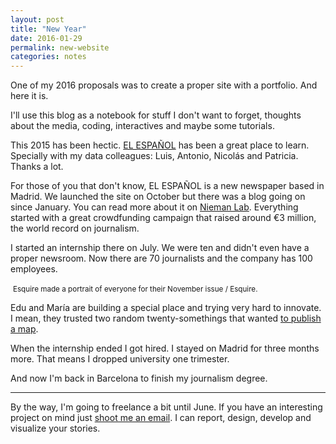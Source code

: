 ```yaml
---
layout: post
title: "New Year"
date: 2016-01-29
permalink: new-website
categories: notes
---
```

One of my 2016 proposals was to create a proper site with a portfolio. And here it is.

I'll use this blog as a notebook for stuff I don't want to forget, thoughts about the media, coding, interactives and maybe some tutorials.

This 2015 has been hectic. [EL ESPAÑOL](http://www.elespanol.com) has been a great place to learn. Specially with my data colleagues: Luis, Antonio, Nicolás and Patricia. Thanks a lot.

For those of you that don't know, EL ESPAÑOL is a new newspaper based in Madrid. We launched the site on October but there was a blog going on since January. You can read more about it on [Nieman Lab](http://www.niemanlab.org/2015/10/spanish-news-startup-el-espanol-carves-out-a-new-digital-space-while-competing-with-legacy-media/). Everything started with a great crowdfunding campaign that raised around €3 million, the  world record on journalism.

I started an internship there on July. We were ten and didn't even have a proper newsroom. Now there are 70 journalists and the company has 100 employees.

<div class="postImgQuote m-t-2 m-b-2">
    <img class="img-responsive" data-src="/images/posts/new-website/elespanol-esquire.png">
    <small>Esquire made a portrait of everyone for their November issue / Esquire.</small>
</div>

Edu and María are building a special place and trying very hard to innovate. I mean, they trusted two random twenty-somethings that wanted [to publish a map](/local-regional-elections).


When the internship ended I got hired. I stayed on Madrid for three months more. That means I dropped university one trimester.

And now I'm back in Barcelona to finish my journalism degree.

<hr />

By the way, I'm going to freelance a bit until June. If you have an interesting project on mind just [shoot me an email](mailto:m@martingonzalez.net). I can report, design, develop and visualize your stories.
